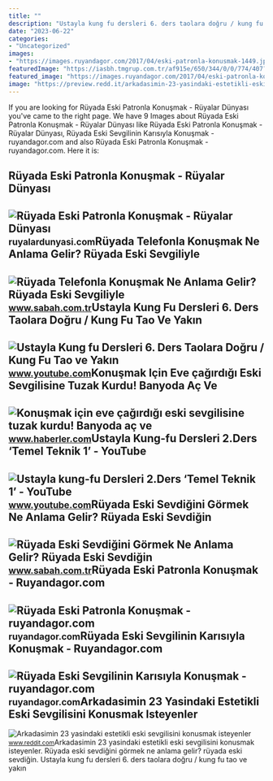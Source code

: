 ```yaml
---
title: ""
description: "Ustayla kung fu dersleri 6. ders taolara doğru / kung fu tao ve yakın"
date: "2023-06-22"
categories:
- "Uncategorized"
images:
- "https://images.ruyandagor.com/2017/04/eski-patronla-konusmak-1449.jpg"
featuredImage: "https://iasbh.tmgrup.com.tr/af915e/650/344/0/0/774/407?u=https://isbh.tmgrup.com.tr/sbh/2021/08/30/ruyada-eski-sevdigini-gormek-ne-anlama-gelir-ruyada-eski-sevdigin-kisiyi-gormek-ve-onunla-konusmak-anlami-nedir-1630318086259.jpg"
featured_image: "https://images.ruyandagor.com/2017/04/eski-patronla-konusmak-1449.jpg"
image: "https://preview.redd.it/arkadasimin-23-yasindaki-estetikli-eski-sevgilisini-v0-gyppmjyv8foa1.jpg?width=640&amp;crop=smart&amp;auto=webp&amp;s=0bbb34ec92299f5bf8e7dd23129d028b3109ac9d"
---
```


If you are looking for Rüyada Eski Patronla Konuşmak - Rüyalar Dünyası you've came to the right page. We have 9 Images about Rüyada Eski Patronla Konuşmak - Rüyalar Dünyası like Rüyada Eski Patronla Konuşmak - Rüyalar Dünyası, Rüyada Eski Sevgilinin Karısıyla Konuşmak - ruyandagor.com and also Rüyada Eski Patronla Konuşmak - ruyandagor.com. Here it is:

Rüyada Eski Patronla Konuşmak - Rüyalar Dünyası
-----------------------------------------------

 ![Rüyada Eski Patronla Konuşmak - Rüyalar Dünyası](http://ruyalardunyasi.com/wp-content/uploads/2019/07/ruyada-eski-patronla-konusmak.jpg) <small>ruyalardunyasi.com</small>Rüyada Telefonla Konuşmak Ne Anlama Gelir? Rüyada Eski Sevgiliyle
-----------------------------------------------------------------

 ![Rüyada Telefonla Konuşmak Ne Anlama Gelir? Rüyada Eski Sevgiliyle](https://iasbh.tmgrup.com.tr/0d503b/752/395/0/30/724/410?u=https://isbh.tmgrup.com.tr/sbh/2021/08/30/ruyada-telefonla-konusmak-ne-anlama-gelir-ruyada-eski-sevgiliyle-ve-tanidik-biriyle-telefonla-konusmak-anlami-nedir-1630318389081.jpg) <small>www.sabah.com.tr</small>Ustayla Kung Fu Dersleri 6. Ders Taolara Doğru / Kung Fu Tao Ve Yakın
---------------------------------------------------------------------

 ![Ustayla Kung fu Dersleri 6. Ders Taolara Doğru / Kung Fu Tao ve Yakın](https://i.ytimg.com/vi/wQQx0IrAjJI/maxresdefault.jpg) <small>www.youtube.com</small>Konuşmak Için Eve çağırdığı Eski Sevgilisine Tuzak Kurdu! Banyoda Aç Ve
-----------------------------------------------------------------------

 ![Konuşmak için eve çağırdığı eski sevgilisine tuzak kurdu! Banyoda aç ve](https://i.hbrcdn.com/haber/2021/01/25/eski-sevgiliden-igrenc-tuzak-konusmak-icin-eve-13886337_7352_m.jpg) <small>www.haberler.com</small>Ustayla Kung-fu Dersleri 2.Ders ‘Temel Teknik 1’ - YouTube
----------------------------------------------------------

 ![Ustayla kung-fu Dersleri 2.Ders ‘Temel Teknik 1’ - YouTube](https://i.ytimg.com/vi/NGPa2C5vcE4/maxresdefault.jpg) <small>www.youtube.com</small>Rüyada Eski Sevdiğini Görmek Ne Anlama Gelir? Rüyada Eski Sevdiğin
------------------------------------------------------------------

 ![Rüyada Eski Sevdiğini Görmek Ne Anlama Gelir? Rüyada Eski Sevdiğin](https://iasbh.tmgrup.com.tr/af915e/650/344/0/0/774/407?u=https://isbh.tmgrup.com.tr/sbh/2021/08/30/ruyada-eski-sevdigini-gormek-ne-anlama-gelir-ruyada-eski-sevdigin-kisiyi-gormek-ve-onunla-konusmak-anlami-nedir-1630318086259.jpg) <small>www.sabah.com.tr</small>Rüyada Eski Patronla Konuşmak - Ruyandagor.com
----------------------------------------------

 ![Rüyada Eski Patronla Konuşmak - ruyandagor.com](https://images.ruyandagor.com/2017/04/eski-patronla-konusmak-1449.jpg) <small>ruyandagor.com</small>Rüyada Eski Sevgilinin Karısıyla Konuşmak - Ruyandagor.com
----------------------------------------------------------

 ![Rüyada Eski Sevgilinin Karısıyla Konuşmak - ruyandagor.com](https://images.ruyandagor.com/2017/04/eski-sevgilinin-karisiyla-konusmak-0239.jpg) <small>ruyandagor.com</small>Arkadasimin 23 Yasindaki Estetikli Eski Sevgilisini Konusmak Isteyenler
-----------------------------------------------------------------------

 ![Arkadasimin 23 yasindaki estetikli eski sevgilisini konusmak isteyenler](https://preview.redd.it/arkadasimin-23-yasindaki-estetikli-eski-sevgilisini-v0-gyppmjyv8foa1.jpg?width=640&crop=smart&auto=webp&s=0bbb34ec92299f5bf8e7dd23129d028b3109ac9d) <small>www.reddit.com</small>Arkadasimin 23 yasindaki estetikli eski sevgilisini konusmak isteyenler. Rüyada eski sevdiğini görmek ne anlama gelir? rüyada eski sevdiğin. Ustayla kung fu dersleri 6. ders taolara doğru / kung fu tao ve yakın
